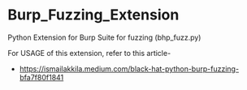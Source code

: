 # Burp_Fuzzing_Extension
Python Extension for Burp Suite for fuzzing (bhp_fuzz.py)

For USAGE of this extension, refer to this article-
- https://ismailakkila.medium.com/black-hat-python-burp-fuzzing-bfa7f80f1841
